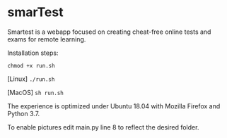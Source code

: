# smarTest
Smartest is a webapp focused on creating cheat-free online tests and exams for remote learning.

Installation steps:

`chmod +x run.sh`

[Linux] `./run.sh`

[MacOS] `sh run.sh`

The experience is optimized under Ubuntu 18.04 with Mozilla Firefox and Python 3.7.

To enable pictures edit main.py line 8 to reflect the desired folder.